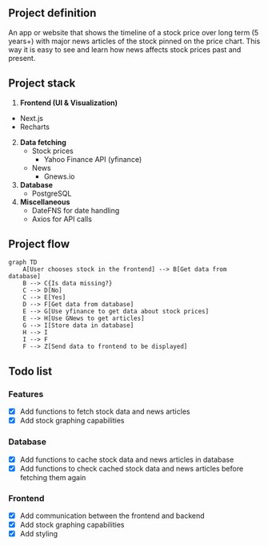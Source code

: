 ## Project definition
An app or website that shows the timeline of a stock price over long term (5 years+) with major news articles of the stock pinned on the price chart. This way it is easy to see and learn how news affects stock prices past and present.
## Project stack
1. **Frontend (UI & Visualization)**
- Next.js 
- Recharts
2. **Data fetching**
	- Stock prices
		- Yahoo Finance API (yfinance)
	- News
		 - Gnews.io
3. **Database**
	- PostgreSQL
4. **Miscellaneous**
	- DateFNS for date handling
	- Axios for API calls
## Project flow

```mermaid
graph TD
    A[User chooses stock in the frontend] --> B[Get data from database]
    B --> C{Is data missing?}
    C --> D[No]
	C --> E[Yes]
	D --> F[Get data from database]
    E --> G[Use yfinance to get data about stock prices]
    E --> H[Use GNews to get articles]
    G --> I[Store data in database]
    H --> I
    I --> F
    F --> Z[Send data to frontend to be displayed]
```

## Todo list
### Features
- [X] Add functions to fetch stock data and news articles
- [X] Add stock graphing capabilities

### Database
- [X] Add functions to cache stock data and news articles in database
- [X] Add functions to check cached stock data and news articles before fetching them again

### Frontend
- [X] Add communication between the frontend and backend
- [X] Add stock graphing capabilities
- [X] Add styling

